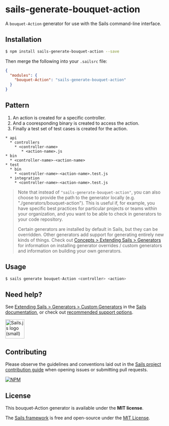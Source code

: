 # sails-generate-bouquet-action

A `bouquet-Action` generator for use with the Sails command-line interface.


## Installation

```sh
$ npm install sails-generate-bouquet-action --save
```

Then merge the following into your `.sailsrc` file:

```json
{
  "modules": {
    "bouquet-Action": "sails-generate-bouquet-action"
  }
}
```

## Pattern

1. An action is created for a specific controller. 
1. And a cooresponding binary is created to access the action.
1. Finally a test set of test cases is created for the action.
```
* api
  * controllers
    * <controller-name>
       * <action-name>.js
* bin
  * <controller-name>-<action-name>     
* test
  * bin
    * <controller-name>-<action-name>.test.js
  * integration
    * <controller-name>-<action-name>.test.js
```

> Note that instead of `"sails-generate-bouquet-action"`, you can also choose to provide the path to the generator locally (e.g. "./generators/bouquet-action").
> This is useful if, for example, you have specific best practices for particular projects or teams within your organization, and you want to be able to check in generators to your code repository.
>
> Certain generators are installed by default in Sails, but they can be overridden.  Other generators add support for generating entirely new kinds of things.
> Check out [Concepts > Extending Sails > Generators](https://sailsjs.com/docs/concepts/extending-sails/generators) for information on installing generator overrides / custom generators and information on building your own generators.



## Usage

```bash
$ sails generate bouquet-Action <controller> <action>
```


## Need help?

See [Extending Sails > Generators > Custom Generators](https://sailsjs.com/docs/concepts/extending-sails/generators/custom-generators) in the [Sails documentation](https://sailsjs.com/documentation), or check out [recommended support options](https://sailsjs.com/support).

<a href="https://sailsjs.com" target="_blank" title="Node.js framework for building realtime APIs."><img src="https://github-camo.global.ssl.fastly.net/9e49073459ed4e0e2687b80eaf515d87b0da4a6b/687474703a2f2f62616c64657264617368792e6769746875622e696f2f7361696c732f696d616765732f6c6f676f2e706e67" width=60 alt="Sails.js logo (small)"/></a>


## Contributing

Please observe the guidelines and conventions laid out in the [Sails project contribution guide](https://sailsjs.com/documentation/contributing) when opening issues or submitting pull requests.

[![NPM](https://nodei.co/npm/sails-generate-bouquet-action.png?downloads=true)](http://npmjs.com/package/sails-generate-bouquet-action)



## License

This bouquet-Action generator is available under the **MIT license**.

The [Sails framework](https://sailsjs.com) is free and open-source under the [MIT License](https://sailsjs.com/license).

